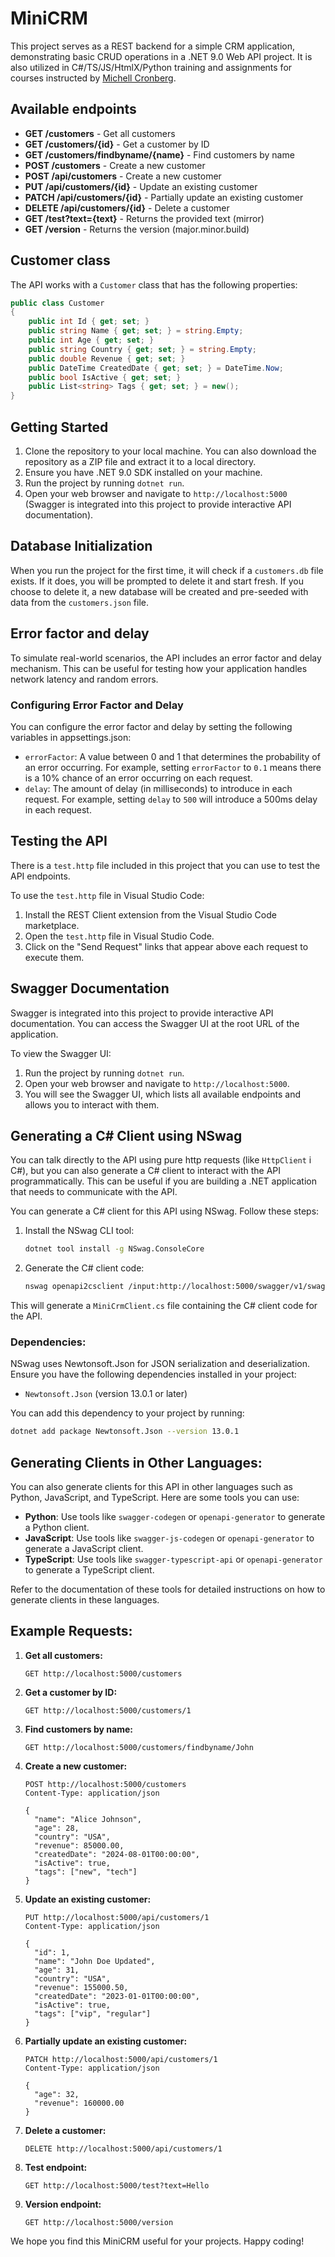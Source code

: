 # MiniCRM

This project serves as a REST backend for a simple CRM application, demonstrating basic CRUD operations in a .NET 9.0 Web API project. It is also utilized in C#/TS/JS/HtmlX/Python training and assignments for courses instructed by [Michell Cronberg](https://mcronberg.github.io/bogenomcsharp/diverse/ommichell.html).

## Available endpoints

- **GET /customers** - Get all customers
- **GET /customers/{id}** - Get a customer by ID
- **GET /customers/findbyname/{name}** - Find customers by name
- **POST /customers** - Create a new customer
- **POST /api/customers** - Create a new customer
- **PUT /api/customers/{id}** - Update an existing customer
- **PATCH /api/customers/{id}** - Partially update an existing customer
- **DELETE /api/customers/{id}** - Delete a customer
- **GET /test?text={text}** - Returns the provided text (mirror)
- **GET /version** - Returns the version (major.minor.build)

## Customer class

The API works with a `Customer` class that has the following properties:

```csharp
public class Customer
{
    public int Id { get; set; }
    public string Name { get; set; } = string.Empty;
    public int Age { get; set; }
    public string Country { get; set; } = string.Empty;
    public double Revenue { get; set; }
    public DateTime CreatedDate { get; set; } = DateTime.Now;
    public bool IsActive { get; set; }
    public List<string> Tags { get; set; } = new();
}
```

## Getting Started

1. Clone the repository to your local machine. You can also download the repository as a ZIP file and extract it to a local directory.
2. Ensure you have .NET 9.0 SDK installed on your machine.
3. Run the project by running `dotnet run`.
4. Open your web browser and navigate to `http://localhost:5000` (Swagger is integrated into this project to provide interactive API documentation).

## Database Initialization

When you run the project for the first time, it will check if a `customers.db` file exists. If it does, you will be prompted to delete it and start fresh. If you choose to delete it, a new database will be created and pre-seeded with data from the `customers.json` file.

## Error factor and delay

To simulate real-world scenarios, the API includes an error factor and delay mechanism. This can be useful for testing how your application handles network latency and random errors.

### Configuring Error Factor and Delay

You can configure the error factor and delay by setting the following variables in appsettings.json:

- `errorFactor`: A value between 0 and 1 that determines the probability of an error occurring. For example, setting `errorFactor` to `0.1` means there is a 10% chance of an error occurring on each request.
- `delay`: The amount of delay (in milliseconds) to introduce in each request. For example, setting `delay` to `500` will introduce a 500ms delay in each request.

## Testing the API

There is a `test.http` file included in this project that you can use to test the API endpoints.

To use the `test.http` file in Visual Studio Code:
1. Install the REST Client extension from the Visual Studio Code marketplace.
2. Open the `test.http` file in Visual Studio Code.
3. Click on the "Send Request" links that appear above each request to execute them.

## Swagger Documentation

Swagger is integrated into this project to provide interactive API documentation. You can access the Swagger UI at the root URL of the application.

To view the Swagger UI:
1. Run the project by running `dotnet run`.
2. Open your web browser and navigate to `http://localhost:5000`.
3. You will see the Swagger UI, which lists all available endpoints and allows you to interact with them.

## Generating a C# Client using NSwag

You can talk directly to the API using pure http requests (like `HttpClient` i C#), but you can also generate a C# client to interact with the API programmatically. This can be useful if you are building a .NET application that needs to communicate with the API.

You can generate a C# client for this API using NSwag. Follow these steps:

1. Install the NSwag CLI tool:
   ```sh
   dotnet tool install -g NSwag.ConsoleCore
   ```

2. Generate the C# client code:
   ```sh
   nswag openapi2csclient /input:http://localhost:5000/swagger/v1/swagger.json /output:MiniCrmClient.cs
   ```

This will generate a `MiniCrmClient.cs` file containing the C# client code for the API.

### Dependencies:

NSwag uses Newtonsoft.Json for JSON serialization and deserialization. Ensure you have the following dependencies installed in your project:

- `Newtonsoft.Json` (version 13.0.1 or later)

You can add this dependency to your project by running:
```sh
dotnet add package Newtonsoft.Json --version 13.0.1
```
## Generating Clients in Other Languages:

You can also generate clients for this API in other languages such as Python, JavaScript, and TypeScript. Here are some tools you can use:

- **Python**: Use tools like `swagger-codegen` or `openapi-generator` to generate a Python client.
- **JavaScript**: Use tools like `swagger-js-codegen` or `openapi-generator` to generate a JavaScript client.
- **TypeScript**: Use tools like `swagger-typescript-api` or `openapi-generator` to generate a TypeScript client.

Refer to the documentation of these tools for detailed instructions on how to generate clients in these languages.

## Example Requests:

1. **Get all customers:**
   ```http
   GET http://localhost:5000/customers
   ```

2. **Get a customer by ID:**
   ```http
   GET http://localhost:5000/customers/1
   ```

3. **Find customers by name:**
   ```http
   GET http://localhost:5000/customers/findbyname/John
   ```

4. **Create a new customer:**
   ```http
   POST http://localhost:5000/customers
   Content-Type: application/json

   {
     "name": "Alice Johnson",
     "age": 28,
     "country": "USA",
     "revenue": 85000.00,
     "createdDate": "2024-08-01T00:00:00",
     "isActive": true,
     "tags": ["new", "tech"]
   }
   ```

5. **Update an existing customer:**
   ```http
   PUT http://localhost:5000/api/customers/1
   Content-Type: application/json

   {
     "id": 1,
     "name": "John Doe Updated",
     "age": 31,
     "country": "USA",
     "revenue": 155000.50,
     "createdDate": "2023-01-01T00:00:00",
     "isActive": true,
     "tags": ["vip", "regular"]
   }
   ```

6. **Partially update an existing customer:**
   ```http
   PATCH http://localhost:5000/api/customers/1
   Content-Type: application/json

   {
     "age": 32,
     "revenue": 160000.00
   }
   ```

7. **Delete a customer:**
   ```http
   DELETE http://localhost:5000/api/customers/1
   ```

8. **Test endpoint:**
   ```http
   GET http://localhost:5000/test?text=Hello
   ```

9. **Version endpoint:**
   ```http
   GET http://localhost:5000/version
   ```

We hope you find this MiniCRM useful for your projects. Happy coding!


